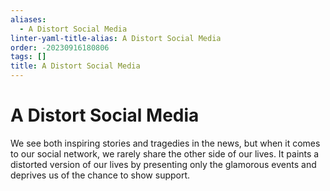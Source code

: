 ```yaml
---
aliases:
  - A Distort Social Media
linter-yaml-title-alias: A Distort Social Media
order: -20230916180806
tags: []
title: A Distort Social Media
---
```


# A Distort Social Media

We see both inspiring stories and tragedies in the news, but when it comes to our social network, we rarely share the other side of our lives. It paints a distorted version of our lives by presenting only the glamorous events and deprives us of the chance to show support.
